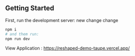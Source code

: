 ## Getting Started

First, run the development server:
new change
change
```bash
npm i
# and them run:
npm run dev
```
View Application : https://reshaped-demo-taupe.vercel.app/
